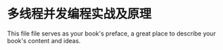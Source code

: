# 多线程并发编程实战及原理

This file file serves as your book's preface, a great place to describe your book's content and ideas.

